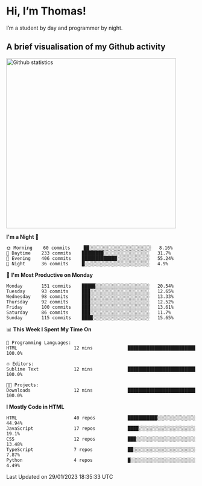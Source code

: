 # Hi, I’m Thomas!
I’m a student by day and programmer by night.

## A brief visualisation of my Github activity

<img title="My Github statistics" alt="Github statistics" width="450px" src="https://github-readme-stats.vercel.app/api?username=thomasrettig&show_icons=true&include_all_commits=true&count_private=true&&hide=issues&theme=tokyonight&border_radius=6px"/>

<!--START_SECTION:waka-->
**I'm a Night 🦉** 

```text
🌞 Morning    60 commits     ██░░░░░░░░░░░░░░░░░░░░░░░   8.16% 
🌆 Daytime    233 commits    ████████░░░░░░░░░░░░░░░░░   31.7% 
🌃 Evening    406 commits    █████████████░░░░░░░░░░░░   55.24% 
🌙 Night      36 commits     █░░░░░░░░░░░░░░░░░░░░░░░░   4.9%

```
📅 **I'm Most Productive on Monday** 

```text
Monday       151 commits    █████░░░░░░░░░░░░░░░░░░░░   20.54% 
Tuesday      93 commits     ███░░░░░░░░░░░░░░░░░░░░░░   12.65% 
Wednesday    98 commits     ███░░░░░░░░░░░░░░░░░░░░░░   13.33% 
Thursday     92 commits     ███░░░░░░░░░░░░░░░░░░░░░░   12.52% 
Friday       100 commits    ███░░░░░░░░░░░░░░░░░░░░░░   13.61% 
Saturday     86 commits     ███░░░░░░░░░░░░░░░░░░░░░░   11.7% 
Sunday       115 commits    ████░░░░░░░░░░░░░░░░░░░░░   15.65%

```


📊 **This Week I Spent My Time On** 

```text
💬 Programming Languages: 
HTML                     12 mins             █████████████████████████   100.0%

🔥 Editors: 
Sublime Text             12 mins             █████████████████████████   100.0%

🐱‍💻 Projects: 
Downloads                12 mins             █████████████████████████   100.0%

```

**I Mostly Code in HTML** 

```text
HTML                     40 repos            ███████████░░░░░░░░░░░░░░   44.94% 
JavaScript               17 repos            ████░░░░░░░░░░░░░░░░░░░░░   19.1% 
CSS                      12 repos            ███░░░░░░░░░░░░░░░░░░░░░░   13.48% 
TypeScript               7 repos             ██░░░░░░░░░░░░░░░░░░░░░░░   7.87% 
Python                   4 repos             █░░░░░░░░░░░░░░░░░░░░░░░░   4.49%

```



 Last Updated on 29/01/2023 18:35:33 UTC
<!--END_SECTION:waka-->
